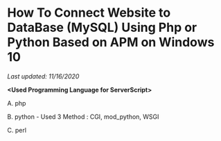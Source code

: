 # How To Connect Website to DataBase (MySQL) Using Php or Python Based on APM on Windows 10

<i> Last updated: 11/16/2020 </i>

<b>\<Used Programming Language for ServerScript\></b>

A. php

B. python - Used 3 Method : CGI, mod_python, WSGI

C. perl
